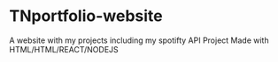 # TNportfolio-website

A website with my projects including my spotifty API Project
Made with HTML/HTML/REACT/NODEJS
